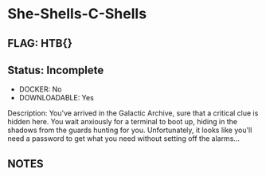 # She-Shells-C-Shells

## FLAG: HTB{}

## Status: Incomplete

+ DOCKER: No
+ DOWNLOADABLE: Yes

Description: You've arrived in the Galactic Archive, sure that a critical clue is hidden here. You wait anxiously for a terminal to boot up, hiding in the shadows from the guards hunting for you. Unfortunately, it looks like you'll need a password to get what you need without setting off the alarms...

## NOTES
